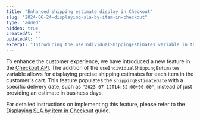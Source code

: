 ```yaml
---
title: "Enhanced shipping estimate display in Checkout"
slug: "2024-06-24-displaying-sla-by-item-in-checkout"
type: "added"
hidden: true
createdAt: ""
updatedAt: ""
excerpt: "Introducing the useIndividualShippingEstimates variable in the Checkout API to display specific shipping dates for each item in the cart."
---
```


To enhance the customer experience, we have introduced a new feature in the [Checkout API](https://developers.vtex.com/docs/api-reference/checkout-api). The addition of the `useIndividualShippingEstimates` variable allows for displaying precise shipping estimates for each item in the customer's cart. This feature populates the `shippingEstimateDate` with a specific delivery date, such as `"2023-07-12T14:52:00+00:00"`, instead of just providing an estimate in business days.

For detailed instructions on implementing this feature, please refer to the [Displaying SLA by item in Checkout](https://developers.vtex.com/docs/guides/displaying-sla-by-item-in-checkout) guide.

